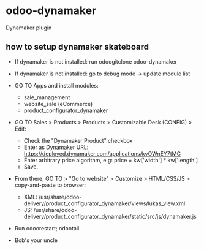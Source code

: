 # odoo-dynamaker
Dynamaker plugin

## how to setup dynamaker skateboard
* If dynamaker is not installed: run odoogitclone odoo-dynamaker

* If dynamaker is not installed: go to debug mode -> update module list

* GO TO Apps and install modules:
    * sale_management
    * website_sale (eCommerce)
    * product_configurator_dynamaker

* GO TO Sales > Products > Products > Customizable Desk (CONFIG) > Edit:
   * Check the "Dynamaker Product" checkbox
   * Enter as Dynamaker URL: https://deployed.dynamaker.com/applications/kvOWnEY7tMC
   * Enter arbitrary price algorithm, e.g: price = kw['width'] * kw['length']
   * Save.

* From there, GO TO > "Go to website" > Customize > HTML/CSS/JS > copy-and-paste to browser:
    * XML: /usr/share/odoo-delivery/product_configurator_dynamaker/views/lukas_view.xml
    * JS: /usr/share/odoo-delivery/product_configurator_dynamaker/static/src/js/dynamaker.js
    
* Run odoorestart; odootail

* Bob's your uncle
